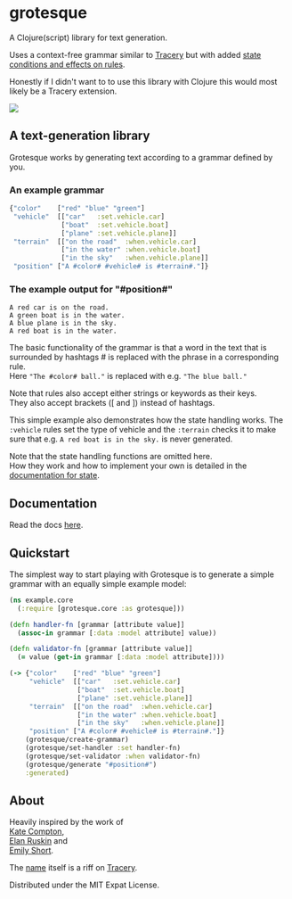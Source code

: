 # grotesque

A Clojure(script) library for text generation.

Uses a context-free grammar similar to [Tracery](https://tracery.io/) but with added 
[state conditions and effects on rules](https://emshort.blog/2019/11/29/storylets-you-want-them/).

Honestly if I didn't want to to use this library with Clojure this would most likely be a Tracery extension.

![](https://github.com/Aarneus/grotesque/workflows/Clojure%20CI/badge.svg)

## A text-generation library
Grotesque works by generating text according to a grammar defined by you.
### An example grammar
```clojure
{"color"    ["red" "blue" "green"]
 "vehicle"  [["car"   :set.vehicle.car] 
             ["boat"  :set.vehicle.boat] 
             ["plane" :set.vehicle.plane]]
 "terrain"  [["on the road"  :when.vehicle.car]
             ["in the water" :when.vehicle.boat]
             ["in the sky"   :when.vehicle.plane]]
 "position" ["A #color# #vehicle# is #terrain#."]}
```
### The example output for "#position#"
``` 
A red car is on the road.
A green boat is in the water.
A blue plane is in the sky.
A red boat is in the water.
```
The basic functionality of the grammar is that a word in the text that is surrounded by hashtags # is replaced with the phrase in a corresponding rule.  
Here `"The #color# ball."` is replaced with e.g. `"The blue ball."`

Note that rules also accept either strings or keywords as their keys.  
They also accept brackets ([ and ]) instead of hashtags.

This simple example also demonstrates how the state handling works. The `:vehicle` rules set the type of vehicle and the `:terrain` checks it to make sure that e.g. `A red boat is in the sky.` is never generated.

Note that the state handling functions are omitted here.  
How they work and how to implement your own is detailed in the [documentation for state](docs/model.md).

## Documentation
Read the docs [here](docs/overview.md).

## Quickstart
The simplest way to start playing with Grotesque is to generate a simple grammar with an equally simple example model:
```clojure
(ns example.core
  (:require [grotesque.core :as grotesque]))

(defn handler-fn [grammar [attribute value]]
  (assoc-in grammar [:data :model attribute] value))

(defn validator-fn [grammar [attribute value]]
  (= value (get-in grammar [:data :model attribute])))

(-> {"color"    ["red" "blue" "green"]
     "vehicle"  [["car"   :set.vehicle.car] 
                 ["boat"  :set.vehicle.boat] 
                 ["plane" :set.vehicle.plane]]
     "terrain"  [["on the road"  :when.vehicle.car]
                 ["in the water" :when.vehicle.boat]
                 ["in the sky"   :when.vehicle.plane]]
     "position" ["A #color# #vehicle# is #terrain#."]}
    (grotesque/create-grammar)
    (grotesque/set-handler :set handler-fn)
    (grotesque/set-validator :when validator-fn)
    (grotesque/generate "#position#")
    :generated)
```

## About
Heavily inspired by the work of  
[Kate Compton](https://github.com/galaxykate),  
[Elan Ruskin](https://www.gdcvault.com/play/1015317/AI-driven-Dynamic-Dialog-through) and  
[Emily Short](https://emshort.blog/).

The [name](https://www.merriam-webster.com/dictionary/grotesque) itself is 
a riff on [Tracery](https://www.merriam-webster.com/dictionary/tracery).

Distributed under the MIT Expat License.
